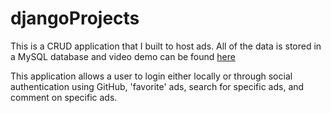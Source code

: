 # djangoProjects

This is a CRUD application that I built to host ads. All of the data is stored in a MySQL database and video demo can be found [here](https://youtu.be/nUGVMTMHgD4)

This application allows a user to login either locally or through social authentication using GitHub, 'favorite' ads, search for specific ads, and comment on specific ads.
